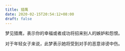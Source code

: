 ```yaml
---
title: 猎鹰
date: 2020-02-15T20:54:12+08:00
draft: false
---
```


梦见猎鹰，表示你的幸福或者成功将招来别人的嫉妒和怨恨。

对于年轻女子来说，此梦表示她将受到对手的恶意诽谤中伤。

